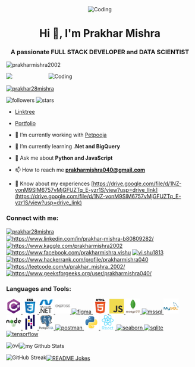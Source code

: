 <div align="center" >
  <img src="https://github.com/prakharmishra2002/prakharmishra2002/blob/main/Header%20Image%202.png" alt="Coding" height="300">
</div>


<h1 align="center">Hi 👋, I'm Prakhar Mishra</h1>
<h3 align="center">A passionate FULL STACK DEVELOPER and DATA SCIENTIST</h3>

<p align="left"> <img src="https://komarev.com/ghpvc/?username=prakharmishra2002&label=Profile%20views&color=0e75b6&style=flat" alt="prakharmishra2002" /> </p>

<img src="https://github-profile-trophy.vercel.app/?username=prakharmishra2002&theme=juicyfresh&no-bg=true" />

<img align="right" alt="Coding" width="390" src=https://octodex.github.com/images/daftpunktocat-guy.gif>

<p align="left"> <a href="https://twitter.com/prakhar28mishra" target="blank"><img src="https://img.shields.io/twitter/follow/prakhar28mishra?logo=twitter&style=for-the-badge" alt="prakhar28mishra" /></a> </p>

<img alt="followers" src="https://img.shields.io/github/followers/prakharmishra2002?label=Github+Followers&style=social">

<img src="https://img.shields.io/github/stars/prakharmishra2002?label=Stars" alt="stars">

- [Linktree](https://linktr.ee/PrakharMishra2002)
  
- [Portfolio](https://prakharmishra2002.github.io/Personal-Portfolio/)

- 🔭 I’m currently working with [Petpooja](https://www.petpooja.com/)

- 🌱 I’m currently learning **.Net and BigQuery**

- 💬 Ask me about **Python and JavaScript**

- 📫 How to reach me **prakharmishra040@gmail.com**

- 📄 Know about my experiences [https://drive.google.com/file/d/1NZ-vonM9SIM6757vMjGFUZTq_E-yzr1S/view?usp=drive_link](https://drive.google.com/file/d/1NZ-vonM9SIM6757vMjGFUZTq_E-yzr1S/view?usp=drive_link)

<h3 align="left">Connect with me:</h3>
<p align="left">
<a href="https://twitter.com/prakhar28mishra" target="blank"><img align="center" src="https://raw.githubusercontent.com/rahuldkjain/github-profile-readme-generator/master/src/images/icons/Social/twitter.svg" alt="prakhar28mishra" height="30" width="40" /></a>
<a href="https://www.linkedin.com/in/prakhar-mishra-b80809282/" target="blank"><img align="center" src="https://raw.githubusercontent.com/rahuldkjain/github-profile-readme-generator/master/src/images/icons/Social/linked-in-alt.svg" alt="https://www.linkedin.com/in/prakhar-mishra-b80809282/" height="30" width="40" /></a>
<a href="https://www.kaggle.com/prakharmishra2002" target="blank"><img align="center" src="https://raw.githubusercontent.com/rahuldkjain/github-profile-readme-generator/master/src/images/icons/Social/kaggle.svg" alt="https://www.kaggle.com/prakharmishra2002" height="30" width="40" /></a>
<a href="https://www.facebook.com/prakharmishra.vishu" target="blank"><img align="center" src="https://raw.githubusercontent.com/rahuldkjain/github-profile-readme-generator/master/src/images/icons/Social/facebook.svg" alt="https://www.facebook.com/prakharmishra.vishu" height="30" width="40" /></a>
<a href="https://instagram.com/vi.shu1813" target="blank"><img align="center" src="https://raw.githubusercontent.com/rahuldkjain/github-profile-readme-generator/master/src/images/icons/Social/instagram.svg" alt="vi.shu1813" height="30" width="40" /></a>
<a href="https://www.hackerrank.com/profile/prakharmishra040" target="blank"><img align="center" src="https://raw.githubusercontent.com/rahuldkjain/github-profile-readme-generator/master/src/images/icons/Social/hackerrank.svg" alt="https://www.hackerrank.com/profile/prakharmishra040" height="30" width="40" /></a>
<a href="https://leetcode.com/u/prakhar_mishra_2002/" target="blank"><img align="center" src="https://raw.githubusercontent.com/rahuldkjain/github-profile-readme-generator/master/src/images/icons/Social/leet-code.svg" alt="https://leetcode.com/u/prakhar_mishra_2002/" height="30" width="40" /></a>
<a href="https://www.geeksforgeeks.org/user/prakharmishra040/" target="blank"><img align="center" src="https://raw.githubusercontent.com/rahuldkjain/github-profile-readme-generator/master/src/images/icons/Social/geeks-for-geeks.svg" alt="https://www.geeksforgeeks.org/user/prakharmishra040/" height="30" width="40" /></a>
</p>

<h3 align="left">Languages and Tools:</h3>
<p align="left"> <a href="https://www.w3schools.com/cs/" target="_blank" rel="noreferrer"> <img src="https://raw.githubusercontent.com/devicons/devicon/master/icons/csharp/csharp-original.svg" alt="csharp" width="40" height="40"/> </a> <a href="https://www.w3schools.com/css/" target="_blank" rel="noreferrer"> <img src="https://raw.githubusercontent.com/devicons/devicon/master/icons/css3/css3-original-wordmark.svg" alt="css3" width="40" height="40"/> </a> <a href="https://dotnet.microsoft.com/" target="_blank" rel="noreferrer"> <img src="https://raw.githubusercontent.com/devicons/devicon/master/icons/dot-net/dot-net-original-wordmark.svg" alt="dotnet" width="40" height="40"/> </a> <a href="https://expressjs.com" target="_blank" rel="noreferrer"> <img src="https://raw.githubusercontent.com/devicons/devicon/master/icons/express/express-original-wordmark.svg" alt="express" width="40" height="40"/> </a> <a href="https://www.figma.com/" target="_blank" rel="noreferrer"> <img src="https://www.vectorlogo.zone/logos/figma/figma-icon.svg" alt="figma" width="40" height="40"/> </a> <a href="https://www.w3.org/html/" target="_blank" rel="noreferrer"> <img src="https://raw.githubusercontent.com/devicons/devicon/master/icons/html5/html5-original-wordmark.svg" alt="html5" width="40" height="40"/> </a> <a href="https://developer.mozilla.org/en-US/docs/Web/JavaScript" target="_blank" rel="noreferrer"> <img src="https://raw.githubusercontent.com/devicons/devicon/master/icons/javascript/javascript-original.svg" alt="javascript" width="40" height="40"/> </a> <a href="https://www.mongodb.com/" target="_blank" rel="noreferrer"> <img src="https://raw.githubusercontent.com/devicons/devicon/master/icons/mongodb/mongodb-original-wordmark.svg" alt="mongodb" width="40" height="40"/> </a> <a href="https://www.microsoft.com/en-us/sql-server" target="_blank" rel="noreferrer"> <img src="https://www.svgrepo.com/show/303229/microsoft-sql-server-logo.svg" alt="mssql" width="40" height="40"/> </a> <a href="https://www.mysql.com/" target="_blank" rel="noreferrer"> <img src="https://raw.githubusercontent.com/devicons/devicon/master/icons/mysql/mysql-original-wordmark.svg" alt="mysql" width="40" height="40"/> </a> <a href="https://nodejs.org" target="_blank" rel="noreferrer"> <img src="https://raw.githubusercontent.com/devicons/devicon/master/icons/nodejs/nodejs-original-wordmark.svg" alt="nodejs" width="40" height="40"/> </a> <a href="https://pandas.pydata.org/" target="_blank" rel="noreferrer"> <img src="https://raw.githubusercontent.com/devicons/devicon/2ae2a900d2f041da66e950e4d48052658d850630/icons/pandas/pandas-original.svg" alt="pandas" width="40" height="40"/> </a> <a href="https://www.postgresql.org" target="_blank" rel="noreferrer"> <img src="https://raw.githubusercontent.com/devicons/devicon/master/icons/postgresql/postgresql-original-wordmark.svg" alt="postgresql" width="40" height="40"/> </a> <a href="https://postman.com" target="_blank" rel="noreferrer"> <img src="https://www.vectorlogo.zone/logos/getpostman/getpostman-icon.svg" alt="postman" width="40" height="40"/> </a> <a href="https://www.python.org" target="_blank" rel="noreferrer"> <img src="https://raw.githubusercontent.com/devicons/devicon/master/icons/python/python-original.svg" alt="python" width="40" height="40"/> </a> <a href="https://reactjs.org/" target="_blank" rel="noreferrer"> <img src="https://raw.githubusercontent.com/devicons/devicon/master/icons/react/react-original-wordmark.svg" alt="react" width="40" height="40"/> </a> <a href="https://seaborn.pydata.org/" target="_blank" rel="noreferrer"> <img src="https://seaborn.pydata.org/_images/logo-mark-lightbg.svg" alt="seaborn" width="40" height="40"/> </a> <a href="https://www.sqlite.org/" target="_blank" rel="noreferrer"> <img src="https://www.vectorlogo.zone/logos/sqlite/sqlite-icon.svg" alt="sqlite" width="40" height="40"/> </a> <a href="https://www.tensorflow.org" target="_blank" rel="noreferrer"> <img src="https://www.vectorlogo.zone/logos/tensorflow/tensorflow-icon.svg" alt="tensorflow" width="40" height="40"/> </a> </p>


<img align="left" src="https://github-readme-stats.vercel.app/api/top-langs?username=prakharmishra2002&show_icons=true&locale=en&layout=compact&theme=chartreuse-dark" alt="ovi" />

<img align="center" src="https://github-readme-stats.vercel.app/api?username=prakharmishra2002&include_all_commits=true&count_private=true&show_icons=true&line_height=20&title_color=2B5BBD&icon_color=1124BB&text_color=A1A1A1&bg_color=0,000000,130F40" alt="my Github Stats"/>

<a href="https://git.io/streak-stats"><img align="left" src="https://streak-stats.demolab.com?user=prakharmishra2002" alt="GitHub Streak" />

<a href="https://readme-jokes.vercel.app"><img align="center" src="https://readme-jokes.vercel.app/api" alt="README Jokes"></a>
